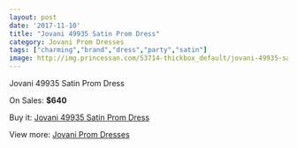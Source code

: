 ```yaml
---
layout: post
date: '2017-11-10'
title: "Jovani 49935 Satin Prom Dress"
category: Jovani Prom Dresses
tags: ["charming","brand","dress","party","satin"]
image: http://img.princessan.com/53714-thickbox_default/jovani-49935-satin-prom-dress.jpg
---
```

Jovani 49935 Satin Prom Dress

On Sales: **$640**
<a href="https://www.princessan.com/en/jovani-prom-dresses/24172-jovani-49935-satin-prom-dress.html"><amp-img layout="responsive" width="600" height="600" src="//img.princessan.com/53714-thickbox_default/jovani-49935-satin-prom-dress.jpg" alt="Jovani 49935 Satin Prom Dress 0" /></a>
<a href="https://www.princessan.com/en/jovani-prom-dresses/24172-jovani-49935-satin-prom-dress.html"><amp-img layout="responsive" width="600" height="600" src="//img.princessan.com/53715-thickbox_default/jovani-49935-satin-prom-dress.jpg" alt="Jovani 49935 Satin Prom Dress 1" /></a>

Buy it: [Jovani 49935 Satin Prom Dress](https://www.princessan.com/en/jovani-prom-dresses/24172-jovani-49935-satin-prom-dress.html "Jovani 49935 Satin Prom Dress")

View more: [Jovani Prom Dresses](https://www.princessan.com/en/207-jovani-prom-dresses "Jovani Prom Dresses")